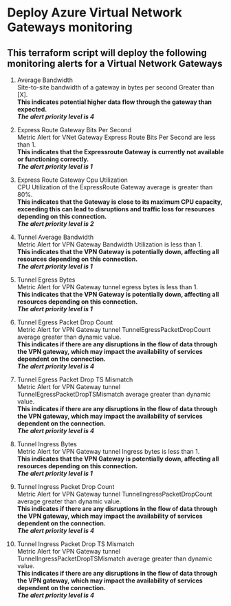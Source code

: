 # Deploy Azure Virtual Network Gateways monitoring
## This terraform script will deploy the following monitoring alerts for a Virtual Network Gateways

1. Average Bandwidth  
Site-to-site bandwidth of a gateway in bytes per second Greater than [X].  
**This indicates potential higher data flow through the gateway than expected.**  
***The alert priority level is 4***  

2. Express Route Gateway Bits Per Second  
Metric Alert for VNet Gateway Express Route Bits Per Second are less than 1.  
**This indicates that the Expressroute Gateway is currently not available or functioning correctly.**  
***The alert priority level is 1***
   
3. Express Route Gateway Cpu Utilization  
CPU Utilization of the ExpressRoute Gateway average is greater than 80%.  
**This indicates that the Gateway is close to its maximum CPU capacity, exceeding this can lead to disruptions and traffic loss for resources depending on this connection.**  
***The alert priority level is 2***

4. Tunnel Average Bandwidth  
Metric Alert for VPN Gateway Bandwidth Utilization is less than 1.  
**This indicates that the VPN Gateway is potentially down, affecting all resources depending on this connection.**  
***The alert priority level is 1***  

5. Tunnel Egress Bytes  
Metric Alert for VPN Gateway tunnel egress bytes is less than 1.  
**This indicates that the VPN Gateway is potentially down, affecting all resources depending on this connection.**  
***The alert priority level is 1*** 

6. Tunnel Egress Packet Drop Count  
Metric Alert for VPN Gateway tunnel TunnelEgressPacketDropCount average greater than dynamic value.  
**This indicates if there are any disruptions in the flow of data through the VPN gateway, which may impact the availability of services dependent on the connection.**  
***The alert priority level is 4*** 

7. Tunnel Egress Packet Drop TS Mismatch  
Metric Alert for VPN Gateway tunnel TunnelEgressPacketDropTSMismatch average greater than dynamic value.  
**This indicates if there are any disruptions in the flow of data through the VPN gateway, which may impact the availability of services dependent on the connection.**  
***The alert priority level is 4*** 

8. Tunnel Ingress Bytes  
Metric Alert for VPN Gateway tunnel Ingress bytes is less than 1.  
**This indicates that the VPN Gateway is potentially down, affecting all resources depending on this connection.**  
***The alert priority level is 1*** 

9. Tunnel Ingress Packet Drop Count  
Metric Alert for VPN Gateway tunnel TunnelIngressPacketDropCount average greater than dynamic value.  
**This indicates if there are any disruptions in the flow of data through the VPN gateway, which may impact the availability of services dependent on the connection.**  
***The alert priority level is 4*** 

9. Tunnel Ingress Packet Drop TS Mismatch  
Metric Alert for VPN Gateway tunnel TunnelIngressPacketDropTSMismatch average greater than dynamic value.  
**This indicates if there are any disruptions in the flow of data through the VPN gateway, which may impact the availability of services dependent on the connection.**  
***The alert priority level is 4*** 
